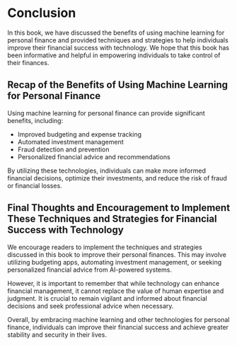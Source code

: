 # Conclusion

In this book, we have discussed the benefits of using machine learning for personal finance and provided techniques and strategies to help individuals improve their financial success with technology. We hope that this book has been informative and helpful in empowering individuals to take control of their finances.

Recap of the Benefits of Using Machine Learning for Personal Finance
--------------------------------------------------------------------

Using machine learning for personal finance can provide significant benefits, including:

* Improved budgeting and expense tracking
* Automated investment management
* Fraud detection and prevention
* Personalized financial advice and recommendations

By utilizing these technologies, individuals can make more informed financial decisions, optimize their investments, and reduce the risk of fraud or financial losses.

Final Thoughts and Encouragement to Implement These Techniques and Strategies for Financial Success with Technology
-------------------------------------------------------------------------------------------------------------------

We encourage readers to implement the techniques and strategies discussed in this book to improve their personal finances. This may involve utilizing budgeting apps, automating investment management, or seeking personalized financial advice from AI-powered systems.

However, it is important to remember that while technology can enhance financial management, it cannot replace the value of human expertise and judgment. It is crucial to remain vigilant and informed about financial decisions and seek professional advice when necessary.

Overall, by embracing machine learning and other technologies for personal finance, individuals can improve their financial success and achieve greater stability and security in their lives.